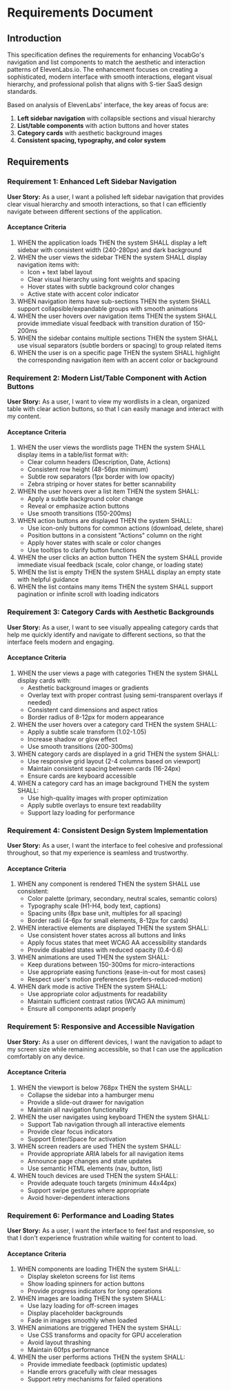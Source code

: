 # Requirements Document

## Introduction

This specification defines the requirements for enhancing VocabGo's navigation and list components to match the aesthetic and interaction patterns of ElevenLabs.io. The enhancement focuses on creating a sophisticated, modern interface with smooth interactions, elegant visual hierarchy, and professional polish that aligns with S-tier SaaS design standards.

Based on analysis of ElevenLabs' interface, the key areas of focus are:
1. **Left sidebar navigation** with collapsible sections and visual hierarchy
2. **List/table components** with action buttons and hover states
3. **Category cards** with aesthetic background images
4. **Consistent spacing, typography, and color system**

## Requirements

### Requirement 1: Enhanced Left Sidebar Navigation

**User Story:** As a user, I want a polished left sidebar navigation that provides clear visual hierarchy and smooth interactions, so that I can efficiently navigate between different sections of the application.

#### Acceptance Criteria

1. WHEN the application loads THEN the system SHALL display a left sidebar with consistent width (240-280px) and dark background
2. WHEN the user views the sidebar THEN the system SHALL display navigation items with:
   - Icon + text label layout
   - Clear visual hierarchy using font weights and spacing
   - Hover states with subtle background color changes
   - Active state with accent color indicator
3. WHEN navigation items have sub-sections THEN the system SHALL support collapsible/expandable groups with smooth animations
4. WHEN the user hovers over navigation items THEN the system SHALL provide immediate visual feedback with transition duration of 150-200ms
5. WHEN the sidebar contains multiple sections THEN the system SHALL use visual separators (subtle borders or spacing) to group related items
6. WHEN the user is on a specific page THEN the system SHALL highlight the corresponding navigation item with an accent color or background

### Requirement 2: Modern List/Table Component with Action Buttons

**User Story:** As a user, I want to view my wordlists in a clean, organized table with clear action buttons, so that I can easily manage and interact with my content.

#### Acceptance Criteria

1. WHEN the user views the wordlists page THEN the system SHALL display items in a table/list format with:
   - Clear column headers (Description, Date, Actions)
   - Consistent row height (48-56px minimum)
   - Subtle row separators (1px border with low opacity)
   - Zebra striping or hover states for better scannability
2. WHEN the user hovers over a list item THEN the system SHALL:
   - Apply a subtle background color change
   - Reveal or emphasize action buttons
   - Use smooth transitions (150-200ms)
3. WHEN action buttons are displayed THEN the system SHALL:
   - Use icon-only buttons for common actions (download, delete, share)
   - Position buttons in a consistent "Actions" column on the right
   - Apply hover states with scale or color changes
   - Use tooltips to clarify button functions
4. WHEN the user clicks an action button THEN the system SHALL provide immediate visual feedback (scale, color change, or loading state)
5. WHEN the list is empty THEN the system SHALL display an empty state with helpful guidance
6. WHEN the list contains many items THEN the system SHALL support pagination or infinite scroll with loading indicators

### Requirement 3: Category Cards with Aesthetic Backgrounds

**User Story:** As a user, I want to see visually appealing category cards that help me quickly identify and navigate to different sections, so that the interface feels modern and engaging.

#### Acceptance Criteria

1. WHEN the user views a page with categories THEN the system SHALL display cards with:
   - Aesthetic background images or gradients
   - Overlay text with proper contrast (using semi-transparent overlays if needed)
   - Consistent card dimensions and aspect ratios
   - Border radius of 8-12px for modern appearance
2. WHEN the user hovers over a category card THEN the system SHALL:
   - Apply a subtle scale transform (1.02-1.05)
   - Increase shadow or glow effect
   - Use smooth transitions (200-300ms)
3. WHEN category cards are displayed in a grid THEN the system SHALL:
   - Use responsive grid layout (2-4 columns based on viewport)
   - Maintain consistent spacing between cards (16-24px)
   - Ensure cards are keyboard accessible
4. WHEN a category card has an image background THEN the system SHALL:
   - Use high-quality images with proper optimization
   - Apply subtle overlays to ensure text readability
   - Support lazy loading for performance

### Requirement 4: Consistent Design System Implementation

**User Story:** As a user, I want the interface to feel cohesive and professional throughout, so that my experience is seamless and trustworthy.

#### Acceptance Criteria

1. WHEN any component is rendered THEN the system SHALL use consistent:
   - Color palette (primary, secondary, neutral scales, semantic colors)
   - Typography scale (H1-H4, body text, captions)
   - Spacing units (8px base unit, multiples for all spacing)
   - Border radii (4-6px for small elements, 8-12px for cards)
2. WHEN interactive elements are displayed THEN the system SHALL:
   - Use consistent hover states across all buttons and links
   - Apply focus states that meet WCAG AA accessibility standards
   - Provide disabled states with reduced opacity (0.4-0.6)
3. WHEN animations are used THEN the system SHALL:
   - Keep durations between 150-300ms for micro-interactions
   - Use appropriate easing functions (ease-in-out for most cases)
   - Respect user's motion preferences (prefers-reduced-motion)
4. WHEN dark mode is active THEN the system SHALL:
   - Use appropriate color adjustments for readability
   - Maintain sufficient contrast ratios (WCAG AA minimum)
   - Ensure all components adapt properly

### Requirement 5: Responsive and Accessible Navigation

**User Story:** As a user on different devices, I want the navigation to adapt to my screen size while remaining accessible, so that I can use the application comfortably on any device.

#### Acceptance Criteria

1. WHEN the viewport is below 768px THEN the system SHALL:
   - Collapse the sidebar into a hamburger menu
   - Provide a slide-out drawer for navigation
   - Maintain all navigation functionality
2. WHEN the user navigates using keyboard THEN the system SHALL:
   - Support Tab navigation through all interactive elements
   - Provide clear focus indicators
   - Support Enter/Space for activation
3. WHEN screen readers are used THEN the system SHALL:
   - Provide appropriate ARIA labels for all navigation items
   - Announce page changes and state updates
   - Use semantic HTML elements (nav, button, list)
4. WHEN touch devices are used THEN the system SHALL:
   - Provide adequate touch targets (minimum 44x44px)
   - Support swipe gestures where appropriate
   - Avoid hover-dependent interactions

### Requirement 6: Performance and Loading States

**User Story:** As a user, I want the interface to feel fast and responsive, so that I don't experience frustration while waiting for content to load.

#### Acceptance Criteria

1. WHEN components are loading THEN the system SHALL:
   - Display skeleton screens for list items
   - Show loading spinners for action buttons
   - Provide progress indicators for long operations
2. WHEN images are loading THEN the system SHALL:
   - Use lazy loading for off-screen images
   - Display placeholder backgrounds
   - Fade in images smoothly when loaded
3. WHEN animations are triggered THEN the system SHALL:
   - Use CSS transforms and opacity for GPU acceleration
   - Avoid layout thrashing
   - Maintain 60fps performance
4. WHEN the user performs actions THEN the system SHALL:
   - Provide immediate feedback (optimistic updates)
   - Handle errors gracefully with clear messages
   - Support retry mechanisms for failed operations
